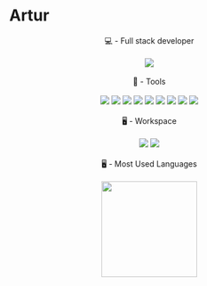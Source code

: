 # **Artur**

<div align="center">
  💻 - Full stack developer<br><br>
<img src="https://github-readme-stats.vercel.app/api?username=4RTUrrrr&show_icons=true&theme=dracula">
</div>
<br>
<div align="center">
  🔧 - Tools <br> <br>
  <img src="https://img.shields.io/badge/JavaScript-F7DF1E?style=for-the-badge&logo=javascript&logoColor=black" />
  <img src="https://img.shields.io/badge/Node.js-339933?style=for-the-badge&logo=nodedotjs&logoColor=white" />
  <img src="https://img.shields.io/badge/html5-%23E34F26.svg?&style=for-the-badge&logo=html5&logoColor=white" />
  <img src="https://img.shields.io/badge/CSS3-1572B6?style=for-the-badge&logo=css3&logoColor=white" />
  <img src="https://img.shields.io/badge/express-%23000000.svg?&style=for-the-badge&logo=express&logoColor=white" />
  <img src="https://img.shields.io/badge/postgresql-%23336791.svg?&style=for-the-badge&logo=postgresql&logoColor=white" />
  <img src="https://img.shields.io/badge/git-%23F05032.svg?&style=for-the-badge&logo=git&logoColor=white" />
  <img src="https://img.shields.io/badge/React-20232A?style=for-the-badge&logo=react&logoColor=61DAFB" />
  <img src="https://img.shields.io/badge/Python-3776AB?style=for-the-badge&logo=python&logoColor=white" />
  
</div><br>

<div align="center">
  🖥️ - Workspace <br><br>
  <img src="https://img.shields.io/badge/windows-%230078D6.svg?&style=for-the-badge&logo=windows&logoColor=white" />
  <img src="https://img.shields.io/badge/linux-%23FCC624.svg?&style=for-the-badge&logo=linux&logoColor=black" />
</div>
<br>
<div align="center">
  🖥️ - Most Used Languages <br><br>
  <img height="172" src="https://github-readme-stats-eight-theta.vercel.app/api/top-langs/?username=4RTUrrrr&layout=compact&langs_count=8&theme=radical"/>
</div>
